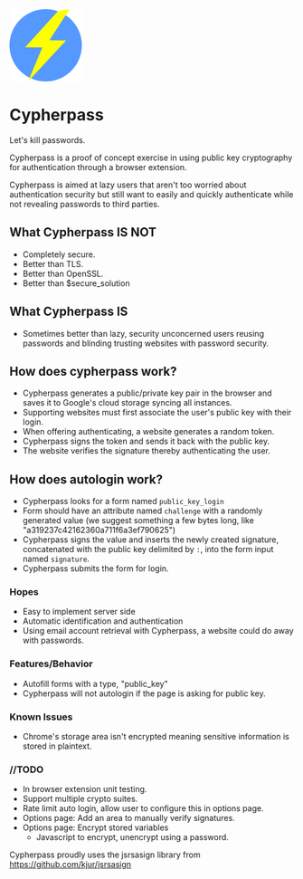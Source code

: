 ![Cypherpass](/img/cypher_128.png)

# Cypherpass

Let's kill passwords.

Cypherpass is a proof of concept exercise in using public key cryptography for
authentication through a browser extension.

Cypherpass is aimed at lazy users that aren't too worried about authentication
security but still want to easily and quickly authenticate while not revealing
passwords to third parties.

## What Cypherpass **IS NOT**
 * Completely secure.
 * Better than TLS.
 * Better than OpenSSL.
 * Better than $secure_solution

## What Cypherpass **IS**
 * Sometimes better than lazy, security unconcerned users reusing passwords
   and blinding trusting websites with password security.

## How does cypherpass work?
* Cypherpass generates a public/private key pair in the browser and saves it to
  Google's cloud storage syncing all instances.
* Supporting websites must first associate the user's public key with their login.
* When offering authenticating, a website generates a random token.
* Cypherpass signs the token and sends it back with the public key.
* The website verifies the signature thereby authenticating the user.

## How does autologin work?
* Cypherpass looks for a form named `public_key_login`
* Form should have an attribute named `challenge` with a randomly generated
  value (we suggest something a few bytes long, like
  "a319237c42162360a711f6a3ef790625")
* Cypherpass signs the value and inserts the newly created signature, concatenated
  with the public key delimited by `:`, into the form input named `signature`.
* Cypherpass submits the form for login.

### Hopes
 * Easy to implement server side
 * Automatic identification and authentication
 * Using email account retrieval with Cypherpass, a website could do away with
   passwords.

### Features/Behavior
* Autofill forms with a type, "public_key"
* Cypherpass will not autologin if the page is asking for public key.

### Known Issues
* Chrome's storage area isn't encrypted meaning sensitive information is stored in plaintext.

### //TODO
* In browser extension unit testing.
* Support multiple crypto suites.
* Rate limit auto login, allow user to configure this in options page.
* Options page: Add an area to manually verify signatures.
* Options page: Encrypt stored variables
  * Javascript to encrypt, unencrypt using a password.

Cypherpass proudly uses the jsrsasign library from
https://github.com/kjur/jsrsasign
